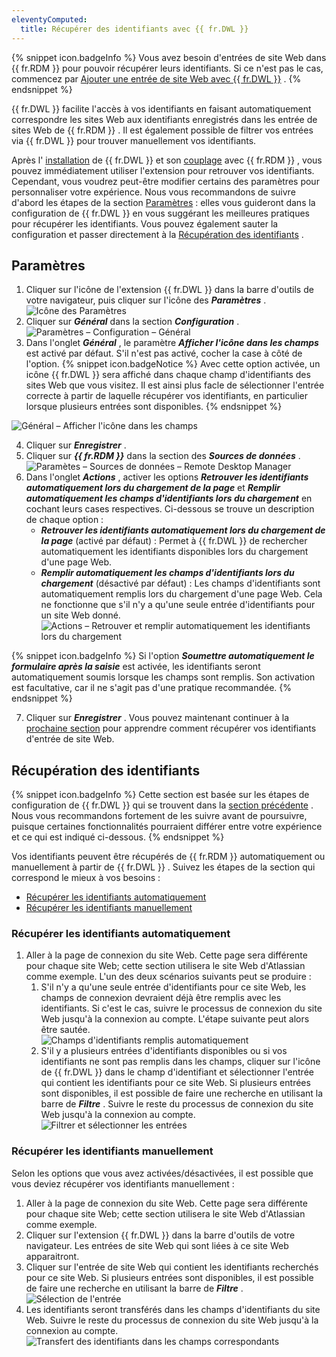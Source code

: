 ```yaml
---
eleventyComputed:
  title: Récupérer des identifiants avec {{ fr.DWL }}
---
```

{% snippet icon.badgeInfo %} 
Vous avez besoin d'entrées de site Web dans {{ fr.RDM }} pour pouvoir récupérer leurs identifiants. Si ce n'est pas le cas, commencez par [Ajouter une entrée de site Web avec {{ fr.DWL }}](/fr/rdm/windows/dwl/using-devolutions-web-login/add-website-entry-dwl/) . 
{% endsnippet %}
 
{{ fr.DWL }} facilite l'accès à vos identifiants en faisant automatiquement correspondre les sites Web aux identifiants enregistrés dans les entrée de sites Web de {{ fr.RDM }} . Il est également possible de filtrer vos entrées via {{ fr.DWL }} pour trouver manuellement vos identifiants.  

Après l' [installation](/fr/rdm/windows/dwl/installation/) de {{ fr.DWL }} et son [couplage](/fr/rdm/windows/dwl/first-login-devolutions-web-login/) avec {{ fr.RDM }} , vous pouvez immédiatement utiliser l'extension pour retrouver vos identifiants. Cependant, vous voudrez peut-être modifier certains des paramètres pour personnaliser votre expérience. Nous vous recommandons de suivre d'abord les étapes de la section [Paramètres](#paramètres) : elles vous guideront dans la configuration de {{ fr.DWL }} en vous suggérant les meilleures pratiques pour récupérer les identifiants. Vous pouvez également sauter la configuration et passer directement à la [Récupération des identifiants](#récupération-des-identifiants) . 

## Paramètres 

1. Cliquer sur l'icône de l'extension {{ fr.DWL }} dans la barre d'outils de votre navigateur, puis cliquer sur l'icône des ***Paramètres*** .  
![Icône des Paramètres](https://webdevolutions.azureedge.net/docs/fr/rdm/windows/RDMWin2107.png) 
1. Cliquer sur ***Général*** dans la section ***Configuration*** .  
![Paramètres – Configuration – Général](https://webdevolutions.azureedge.net/docs/fr/rdm/windows/RDMWin2103.png) 
1. Dans l'onglet ***Général*** , le paramètre ***Afficher l'icône dans les champs*** est activé par défaut. S'il n'est pas activé, cocher la case à côté de l'option. 
{% snippet icon.badgeNotice %} 
Avec cette option activée, un icône {{ fr.DWL }} sera affiché dans chaque champ d'identifiants des sites Web que vous visitez. Il est ainsi plus facle de sélectionner l'entrée correcte à partir de laquelle récupérer vos identifiants, en particulier lorsque plusieurs entrées sont disponibles. 
{% endsnippet %}
 
![Général – Afficher l'icône dans les champs](https://webdevolutions.azureedge.net/docs/fr/rdm/windows/RDMWin2104.png) 

4. Cliquer sur ***Enregistrer*** . 
1. Cliquer sur ***{{ fr.RDM }}*** dans la section des ***Sources de données*** .  
![Paramètes – Sources de données – Remote Desktop Manager](https://webdevolutions.azureedge.net/docs/fr/rdm/windows/RDMWin2105.png) 
1. Dans l'onglet ***Actions*** , activer les options ***Retrouver les identifiants automatiquement lors du chargement de la page*** et ***Remplir automatiquement les champs d'identifiants lors du chargement*** en cochant leurs cases respectives. Ci-dessous se trouve un description de chaque option :  
    * ***Retrouver les identifiants automatiquement lors du chargement de la page*** (activé par défaut) : Permet à {{ fr.DWL }} de rechercher automatiquement les identifiants disponibles lors du chargement d'une page Web. 
    * ***Remplir automatiquement les champs d'identifiants lors du chargement*** (désactivé par défaut) : Les champs d'identifiants sont automatiquement remplis lors du chargement d'une page Web. Cela ne fonctionne que s'il n'y a qu'une seule entrée d'identifiants pour un site Web donné. 
    ![Actions – Retrouver et remplir automatiquement les identifiants lors du chargement](https://webdevolutions.azureedge.net/docs/fr/rdm/windows/RDMWin2106.png) 

{% snippet icon.badgeInfo %} 
Si l'option ***Soumettre automatiquement le formulaire après la saisie*** est activée, les identifiants seront automatiquement soumis lorsque les champs sont remplis. Son activation est facultative, car il ne s'agit pas d'une pratique recommandée. 
{% endsnippet %}
 

7. Cliquer sur ***Enregistrer*** . 
Vous pouvez maintenant continuer à la [prochaine section](#récupération-des-identifiants) pour apprendre comment récupérer vos identifiants d'entrée de site Web. 

## Récupération des identifiants 

{% snippet icon.badgeInfo %} 
Cette section est basée sur les étapes de configuration de {{ fr.DWL }} qui se trouvent dans la [section précédente](#paramètres) . Nous vous recommandons fortement de les suivre avant de poursuivre, puisque certaines fonctionnalités pourraient différer entre votre expérience et ce qui est indiqué ci-dessous. 
{% endsnippet %}
 
Vos identifiants peuvent être récupérés de {{ fr.RDM }} automatiquement ou manuellement à partir de {{ fr.DWL }} . Suivez les étapes de la section qui correspond le mieux à vos besoins :  

* [Récupérer les identifiants automatiquement](#récupérer-les-identifiants-automatiquement) 
* [Récupérer les identifiants manuellement](#récupérer-les-identifiants-manuellement) 

### Récupérer les identifiants automatiquement 

1. Aller à la page de connexion du site Web. Cette page sera différente pour chaque site Web; cette section utilisera le site Web d'Atlassian comme exemple. L'un des deux scénarios suivants peut se produire : 
    1. S'il n'y a qu'une seule entrée d'identifiants pour ce site Web, les champs de connexion devraient déjà être remplis avec les identifiants. Si c'est le cas, suivre le processus de connexion du site Web jusqu'à la connexion au compte. L'étape suivante peut alors être sautée.  
    ![Champs d'identifiants remplis automatiquement](https://webdevolutions.azureedge.net/docs/fr/rdm/windows/RDMWin2108.png) 
    1. S'il y a plusieurs entrées d'identifiants disponibles ou si vos identifiants ne sont pas remplis dans les champs, cliquer sur l'icône de {{ fr.DWL }} dans le champ d'identifiant et sélectionner l'entrée qui contient les identifiants pour ce site Web. Si plusieurs entrées sont disponibles, il est possible de faire une recherche en utilisant la barre de ***Filtre*** . Suivre le reste du processus de connexion du site Web jusqu'à la connexion au compte.  
    ![Filtrer et sélectionner les entrées](https://webdevolutions.azureedge.net/docs/fr/rdm/windows/RDMWin2109.png) 

### Récupérer les identifiants manuellement 

Selon les options que vous avez activées/désactivées, il est possible que vous deviez récupérer vos identifiants manuellement :  

1. Aller à la page de connexion du site Web. Cette page sera différente pour chaque site Web; cette section utilisera le site Web d'Atlassian comme exemple. 
1. Cliquer sur l'extension {{ fr.DWL }} dans la barre d'outils de votre navigateur. Les entrées de site Web qui sont liées à ce site Web apparaitront. 
1. Cliquer sur l'entrée de site Web qui contient les identifiants recherchés pour ce site Web. Si plusieurs entrées sont disponibles, il est possible de faire une recherche en utilisant la barre de ***Filtre*** .  
![Sélection de l'entrée](https://webdevolutions.azureedge.net/docs/fr/rdm/windows/RDMWin2110.png) 
1. Les identifiants seront transférés dans les champs d'identifiants du site Web. Suivre le reste du processus de connexion du site Web jusqu'à la connexion au compte.  
![Transfert des identifiants dans les champs correspondants](https://webdevolutions.azureedge.net/docs/fr/rdm/windows/RDMWin2111.png) 

